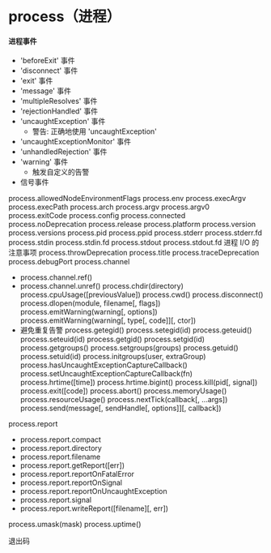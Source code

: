 # process（进程）
#### 进程事件
+ 'beforeExit' 事件
+ 'disconnect' 事件
+ 'exit' 事件
+ 'message' 事件
+ 'multipleResolves' 事件
+ 'rejectionHandled' 事件
+ 'uncaughtException' 事件
    + 警告: 正确地使用 'uncaughtException'
+ 'uncaughtExceptionMonitor' 事件
+ 'unhandledRejection' 事件
+ 'warning' 事件
    + 触发自定义的告警
+ 信号事件


process.allowedNodeEnvironmentFlags
process.env
process.execArgv
process.execPath
process.arch
process.argv
process.argv0
process.exitCode
process.config
process.connected
process.noDeprecation
process.release
process.platform
process.version
process.versions
process.pid
process.ppid
process.stderr
    process.stderr.fd
process.stdin
    process.stdin.fd
process.stdout
    process.stdout.fd
进程 I/O 的注意事项
process.throwDeprecation
process.title
process.traceDeprecation
process.debugPort
process.channel
+ process.channel.ref()
+ process.channel.unref()
process.chdir(directory)
process.cpuUsage([previousValue])
process.cwd()
process.disconnect()
process.dlopen(module, filename[, flags])
process.emitWarning(warning[, options])
process.emitWarning(warning[, type[, code]][, ctor])
+ 避免重复告警
process.getegid()
process.setegid(id)
process.geteuid()
process.seteuid(id)
process.getgid()
process.setgid(id)
process.getgroups()
process.setgroups(groups)
process.getuid()
process.setuid(id)
process.initgroups(user, extraGroup)
process.hasUncaughtExceptionCaptureCallback()
process.setUncaughtExceptionCaptureCallback(fn)
process.hrtime([time])
process.hrtime.bigint()
process.kill(pid[, signal])
process.exit([code])
process.abort()
process.memoryUsage()
process.resourceUsage()
process.nextTick(callback[, ...args])
process.send(message[, sendHandle[, options]][, callback])

process.report
+ process.report.compact
+ process.report.directory
+ process.report.filename
+ process.report.getReport([err])
+ process.report.reportOnFatalError
+ process.report.reportOnSignal
+ process.report.reportOnUncaughtException
+ process.report.signal
+ process.report.writeReport([filename][, err])

process.umask(mask)
process.uptime()

退出码